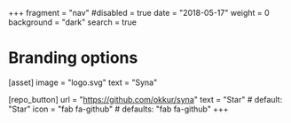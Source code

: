 +++
fragment = "nav"
#disabled = true
date = "2018-05-17"
weight = 0
background = "dark"
search = true

# Branding options
[asset]
  image = "logo.svg"
  text = "Syna"

[repo_button]
  url = "https://github.com/okkur/syna"
  text = "Star" # default: "Star"
  icon = "fab fa-github" # defaults: "fab fa-github"
+++
